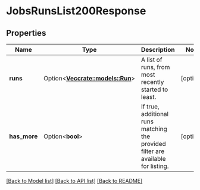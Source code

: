 # JobsRunsList200Response

## Properties

Name | Type | Description | Notes
------------ | ------------- | ------------- | -------------
**runs** | Option<[**Vec<crate::models::Run>**](Run.md)> | A list of runs, from most recently started to least. | [optional]
**has_more** | Option<**bool**> | If true, additional runs matching the provided filter are available for listing. | [optional]

[[Back to Model list]](../README.md#documentation-for-models) [[Back to API list]](../README.md#documentation-for-api-endpoints) [[Back to README]](../README.md)


